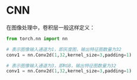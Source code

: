 # CNN

在图像处理中，卷积层一般这样定义：

```python
from torch.nn import nn

# 表示图像输入通道为1，即灰度图，输出特征图数量为32
conv1 = nn.Conv2d(1,32,kernel_size=3,padding=1)

# 表示图像输入通道为3，即RGB，输出特征图数量为32
conv1 = nn.Conv2d(1,32,kernel_size=3,padding=1)
```



